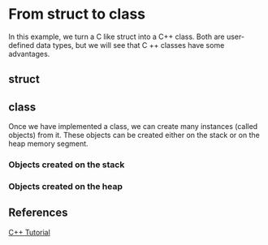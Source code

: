 # From struct to class

In this example, we turn a C like struct into a C++ class.
Both are user-defined data types, but we will see that C ++ classes 
have some advantages.

## struct



## class



Once we have implemented a class, we can create many instances (called objects)
from it. These objects can be created either on the stack or on the heap memory segment.

### Objects created on the stack


### Objects created on the heap



## References
[C++ Tutorial](http://www.cplusplus.com/doc/tutorial/classes/)

